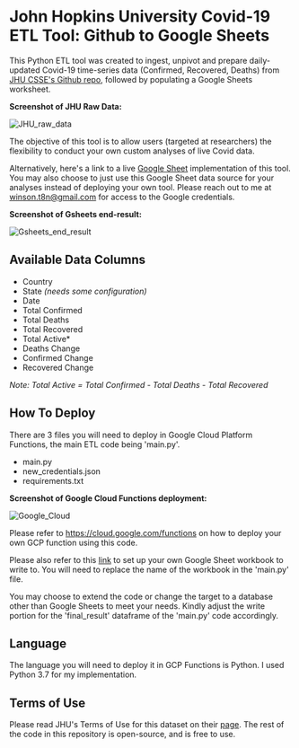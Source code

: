 # John Hopkins University Covid-19 ETL Tool: Github to Google Sheets

This Python ETL tool was created to ingest, unpivot and prepare daily-updated Covid-19 time-series data (Confirmed, Recovered, Deaths) from [JHU CSSE's Github repo](https://github.com/CSSEGISandData/COVID-19/tree/master/csse_covid_19_data/csse_covid_19_time_series), followed by populating a Google Sheets worksheet.


**Screenshot of JHU Raw Data:**

![JHU_raw_data](https://user-images.githubusercontent.com/16263869/99160853-f1516b80-273f-11eb-8c5b-ee7eb306e801.PNG)


The objective of this tool is to allow users (targeted at researchers) the flexibility to conduct your own custom analyses of live Covid data.

Alternatively, here's a link to a live [Google Sheet](https://docs.google.com/spreadsheets/d/1Fk3r4bwZIxQpB-4u7l8Qj4cKTauRLIQX0ISfiLYdxuY/edit?usp=sharing) implementation of this tool.
You may also choose to just use this Google Sheet data source for your analyses instead of deploying your own tool. Please reach out to me at winson.t8n@gmail.com for access to the Google credentials.


**Screenshot of Gsheets end-result:**

![Gsheets_end_result](https://user-images.githubusercontent.com/16263869/99160861-0af2b300-2740-11eb-9676-63b5c324e865.PNG)


## Available Data Columns
- Country
- State  *(needs some configuration)*
- Date
- Total Confirmed
- Total Deaths
- Total Recovered
- Total Active*
- Deaths Change
- Confirmed Change
- Recovered Change

*Note: Total Active = Total Confirmed - Total Deaths - Total Recovered*

## How To Deploy
There are 3 files you will need to deploy in Google Cloud Platform Functions, the main ETL code being 'main.py'.

- main.py
- new_credentials.json
- requirements.txt


**Screenshot of Google Cloud Functions deployment:**

![Google_Cloud](https://user-images.githubusercontent.com/16263869/99160864-15ad4800-2740-11eb-8e4f-d81f5aae27d7.PNG)


Please refer to https://cloud.google.com/functions on how to deploy your own GCP function using this code.

Please also refer to this [link](https://developers.google.com/sheets/api/quickstart/python) to set up your own Google Sheet workbook to write to. You will need to replace the name of the workbook in the 'main.py' file.

You may choose to extend the code or change the target to a database other than Google Sheets to meet your needs. Kindly adjust the write portion for the 'final_result' dataframe of the 'main.py' code accordingly.

## Language
The language you will need to deploy it in GCP Functions is Python. I used Python 3.7 for my implementation.

## Terms of Use
Please read JHU's Terms of Use for this dataset on their [page](https://github.com/CSSEGISandData/COVID-19).
The rest of the code in this repository is open-source, and is free to use.

